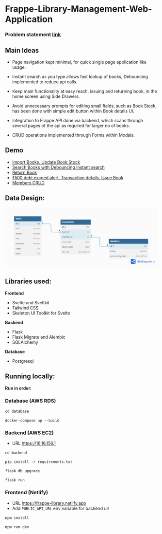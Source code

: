 # Frappe-Library-Management-Web-Application

### Problem statement [link](https://frappe.io/dev-hiring-test)

## Main Ideas
- Page navigation kept minimal, for quick single page application like usage.
+ Instant search as you type allows fast lookup of books, Debouncing implemented to reduce api calls.
- Keep main functionality at easy reach, issuing and returning book, in the home screen using Side Drawers.
+ Avoid unnecessary prompts for editing small fields, such as Book Stock, has been done with simple edit button within Book details UI.
- Integration to Frappe API done via backend, which scans through several pages of the api as required for larger no of books.
+ CRUD operations implemented through Forms within Modals.

## Demo
- [Import Books, Update Book Stock](https://drive.google.com/file/d/1rJ_PQPSNiqn2awgdrPoMUq1lCQzb0DgI/view?usp=drive_link)
- [Search Books with Debouncing Instant search](https://drive.google.com/file/d/1Va9UcHdcHfkA7yQaFgu0QAqFfI_OIpGk/view?usp=drive_link)
- [Return Book](https://drive.google.com/file/d/1KDdcnCfVAyCQvoRiVLpLb8ylBJktd0j3/view?usp=drive_link)
- [₹500 debt exceed alert, Transaction details, Issue Book](https://drive.google.com/file/d/1iHlh1ELe4dMRu_it9GqnIayyof1d144a/view?usp=drive_link)
- [Members CRUD](https://drive.google.com/file/d/1vSJ39V_SO_Njomr2wELoyEBGKnRxdyV5/view?usp=drive_link)

## Data Design:
![DataDesign](./design/data_design_frappe_library.png)

## Libraries used:
**Frontend**
- Svelte and Sveltkit
- Tailwind CSS
- Skeleton UI Toolkit for Svelte

**Backend**
- Flask
- Flask Migrate and Alembic
- SQLAlchemy

**Database**
- Postgresql

## Running locally:
**Run in order:**

### Database (AWS RDS)
```
cd database
```
```
docker-compose up --build
```

### Backend (AWS EC2)
- URL https://16.16.156.1
```
cd backend
```
```
pip install -r requirements.txt
```
```
flask db upgrade
```
```
flask run
```
### Frontend (Netlify)
- URL https://frappe-library.netlify.app
- Add ```PUBLIC_API_URL``` env variable for backend url
```
npm install
```
```
npm run dev
```

